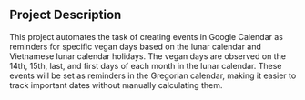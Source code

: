 ## Project Description

This project automates the task of creating events in Google Calendar as reminders for specific vegan days based on the lunar calendar and Vietnamese lunar calendar holidays. The vegan days are observed on the 14th, 15th, last, and first days of each month in the lunar calendar. These events will be set as reminders in the Gregorian calendar, making it easier to track important dates without manually calculating them.
